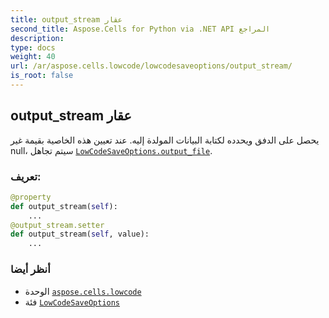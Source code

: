 ```yaml
---
title: output_stream عقار
second_title: Aspose.Cells for Python via .NET API المراجع
description:
type: docs
weight: 40
url: /ar/aspose.cells.lowcode/lowcodesaveoptions/output_stream/
is_root: false
---
```

##  output_stream عقار

يحصل على الدفق ويحدده لكتابة البيانات المولدة إليه.
عند تعيين هذه الخاصية بقيمة غير null، سيتم تجاهل [`LowCodeSaveOptions.output_file`](/cells/python-net/ar/aspose.cells.lowcode/lowcodesaveoptions#output_file).
###  تعريف:
```python
@property
def output_stream(self):
    ...
@output_stream.setter
def output_stream(self, value):
    ...
```

###  أنظر أيضا
* الوحدة [`aspose.cells.lowcode`](../../)
* فئة [`LowCodeSaveOptions`](/cells/python-net/ar/aspose.cells.lowcode/lowcodesaveoptions)
